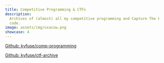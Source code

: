 ```yaml
---
title: Competitive Programming & CTFs
description:
  Archives of (almost) all my competitive programming and Capture The Flag
  code.
image: assets/img/usacow.png
showcase: 4
---
```


[Github: kyfuse/comp-programming](https://github.com/kyfuse/comp-programming)

[Github: kyfuse/ctf-archive](https://github.com/kyfuse/ctf-archive)
